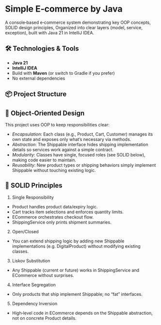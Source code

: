 # Simple E‑commerce by Java

A console‑based e‑commerce system demonstrating key OOP concepts, SOLID design principles, Organized into clear layers (model, service, exception), built with Java 21 in IntelliJ IDEA.

## 🛠️ Technologies & Tools

- **Java 21**
- **IntelliJ IDEA**
- Build with **Maven** (or switch to Gradle if you prefer)
- No external dependencies

## 📦 Project Structure

## 🎯 Object‑Oriented Design

This project uses OOP to keep responsibilities clear:
- *Encapsulation*: Each class (e.g., Product, Cart, Customer) manages its own state and exposes only what’s necessary via methods.
- *Abstraction*: The Shippable interface hides shipping implementation details so services work against a simple contract.
- *Modularity*: Classes have single, focused roles (see SOLID below), making code easier to maintain.
- *Reusability*: New product types or shipping behaviors simply implement Shippable without touching existing logic.

## 🔧 SOLID Principles
1. Single Responsibility
- Product handles product data/expiry logic.
- Cart tracks item selections and enforces quantity limits.
- ECommerce orchestrates checkout flow.
- ShippingService only prints shipment summaries.

2. Open/Closed
- You can extend shipping logic by adding new Shippable implementations (e.g. DigitalProduct) without modifying existing classes.

3. Liskov Substitution
- Any Shippable (current or future) works in ShippingService and ECommerce without surprises.

4.  Interface Segregation
- Only products that ship implement Shippable; no “fat” interfaces.

5. Dependency Inversion
- High‑level code in ECommerce depends on the Shippable abstraction, not on concrete Product details.



